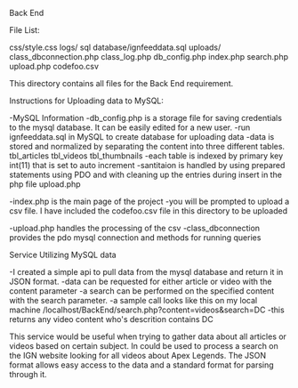Back End

File List:

css/style.css
logs/
sql database/ignfeeddata.sql
uploads/
class_dbconnection.php
class_log.php
db_config.php
index.php
search.php
upload.php
codefoo.csv

This directory contains all files for the Back End requirement. 

Instructions for Uploading data to MySQL:

-MySQL Information
  -db_config.php is a storage file for saving credentials to the mysql database. It can be easily edited for a new user.
  -run ignfeeddata.sql in MySQL to create database for uploading data
  -data is stored and normalized by separating the content into three different tables.
    tbl_articles
    tbl_videos
    tbl_thumbnails
  -each table is indexed by primary key int(11) that is set to auto increment
  -santitaion is handled by using prepared statements using PDO and with cleaning up the entries during insert in the php file upload.php
  
-index.php is the main page of the project
  -you will be prompted to upload a csv file. I have included the codefoo.csv file in this directory to be uploaded
  
-upload.php handles the processing of the csv
  -class_dbconnection provides the pdo mysql connection and methods for running queries
  
Service Utilizing MySQL data

-I created a simple api to pull data from the mysql database and return it in JSON format. 
-data can be requested for either article or video with the content parameter 
-a search can be performed on the specified content with the search parameter. 
-a sample call looks like this on my local machine /localhost/BackEnd/search.php?content=videos&search=DC
-this returns any video content who's descrition contains DC

This service would be useful when trying to gather data about all articles or videos based on certain subject. In could be used to process a
search on the IGN website looking for all videos about Apex Legends. The JSON format allows easy access to the data and a standard format
for parsing through it. 

